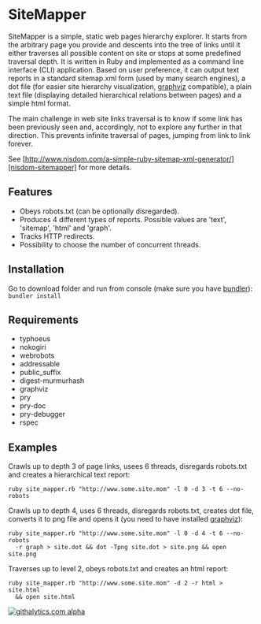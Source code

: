 # SiteMapper

SiteMapper is a simple, static web pages hierarchy explorer. It starts from the arbitrary page you provide and descents into the tree of links until it either traverses all possible content on site or stops at some predefined traversal depth. It is written in Ruby and implemented as a command line interface (CLI) application. Based on user preference, it can output text reports in a standard sitemap.xml form (used by many search engines), a dot file (for easier site hierarchy visualization, [graphviz][graphviz] compatible), a plain text file (displaying detailed hierarchical relations between pages) and a simple html format.

The main challenge in web site links traversal is to know if some link has been previously seen and, accordingly, not to explore any further in that direction. This prevents infinite traversal of pages, jumping from link to link forever.

See [http://www.nisdom.com/a-simple-ruby-sitemap-xml-generator/][nisdom-sitemapper] for more details.

## Features
* Obeys robots.txt (can be optionally disregarded).
* Produces 4 different types of reports. Possible values are 'text', 'sitemap', 'html' and 'graph'.
* Tracks HTTP redirects.
* Possibility to choose the number of concurrent threads.

## Installation
Go to download folder and run from console (make sure you have [bundler][bundler]): 
`bundler install`

## Requirements
* typhoeus
* nokogiri
* webrobots
* addressable
* public_suffix
* digest-murmurhash
* graphviz
* pry
* pry-doc
* pry-debugger
* rspec

## Examples
Crawls up to depth 3 of page links, usees 6 threads, disregards robots.txt and creates a hierarchical text report:
```
ruby site_mapper.rb "http://www.some.site.mom" -l 0 -d 3 -t 6 --no-robots
```
Crawls up to depth 4, uses 6 threads, disregards robots.txt, creates dot file, converts it to png file and opens it (you need to have installed [graphviz][graphviz]):
```
ruby site_mapper.rb "http://www.some.site.mom" -l 0 -d 4 -t 6 --no-robots
  -r graph > site.dot && dot -Tpng site.dot > site.png && open site.png
```
Traverses up to level 2, obeys robots.txt and creates an html report:
```
ruby site_mapper.rb "http://www.some.site.mom" -d 2 -r html > site.html
  && open site.html
```

[![githalytics.com alpha](https://cruel-carlota.pagodabox.com/080d96b2c1703beb76b392c4856b3760 "githalytics.com")](http://githalytics.com/okulik/sitemapper)

[graphviz]: http://www.graphviz.org/
[github-sitemapper]: http://github.com/okulik/sitemapper/
[bundler]: http://bundler.io/
[nisdom-sitemapper]: http://www.nisdom.com/a-simple-ruby-sitemap-xml-generator/
